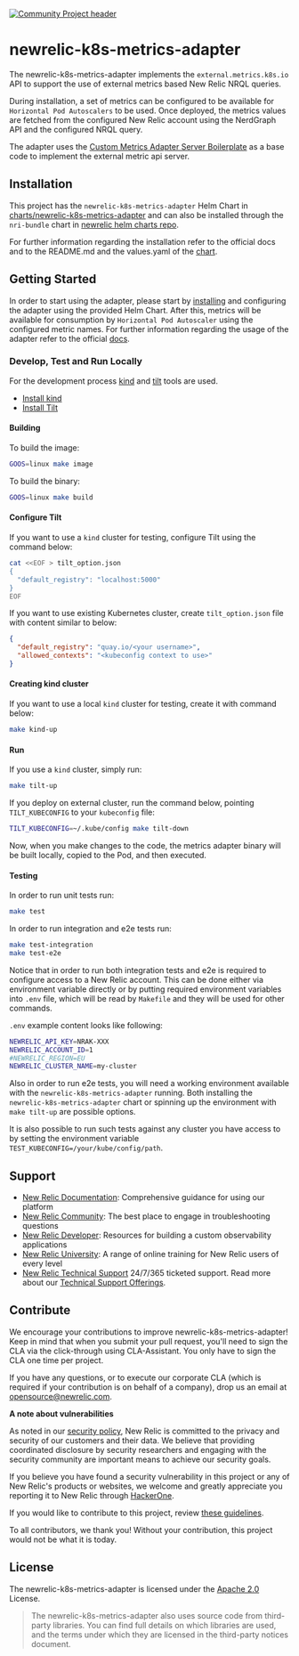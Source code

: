[![Community Project header](https://github.com/newrelic/opensource-website/raw/master/src/images/categories/Community_Project.png)](https://opensource.newrelic.com/oss-category/#community-project)

# newrelic-k8s-metrics-adapter

The newrelic-k8s-metrics-adapter implements the `external.metrics.k8s.io` API to support the use of external metrics based New Relic NRQL queries. 

During installation, a set of metrics can be configured to be available for `Horizontal Pod Autoscalers` to be used. Once deployed, the metrics values are fetched from the configured New Relic account using the NerdGraph API and the configured NRQL query.

The adapter uses the [Custom Metrics Adapter Server Boilerplate](https://github.com/kubernetes-sigs/custom-metrics-apiserver) as a base code to implement the external metric api server.


## Installation

This project has the `newrelic-k8s-metrics-adapter` Helm Chart in [charts/newrelic-k8s-metrics-adapter](https://github.com/newrelic/newrelic-k8s-metrics-adapter/charts/newrelic-k8s-metrics-adapter) and can also be installed through the `nri-bundle` chart in [newrelic helm charts repo](https://github.com/newrelic/helm-charts).

For further information regarding the installation refer to the official docs and to the README.md and the values.yaml of the [chart](https://github.com/newrelic/newrelic-k8s-metrics-adapter/charts/newrelic-k8s-metrics-adapter).

## Getting Started

In order to start using the adapter, please start by [installing](#Installation) and configuring the adapter using the provided Helm Chart. After this, metrics will be available for consumption by `Horizontal Pod Autoscaler` using the configured metric names. For further information regarding the usage of the adapter refer to the official [docs](https://docs.newrelic.com/docs/integrations/kubernetes-integration/installation/).

### Develop, Test and Run Locally

For the development process [kind](https://kind.sigs.k8s.io) and [tilt](https://tilt.dev/) tools are used.

* [Install kind](https://kind.sigs.k8s.io/docs/user/quick-start/#installation)
* [Install Tilt](https://docs.tilt.dev/install.html)

#### Building

To build the image:
```sh
GOOS=linux make image
```

To build the binary:
```sh
GOOS=linux make build
```

#### Configure Tilt

If you want to use a `kind` cluster for testing, configure Tilt using the command below:

```sh
cat <<EOF > tilt_option.json
{
  "default_registry": "localhost:5000"
}
EOF
```

If you want to use existing Kubernetes cluster, create `tilt_option.json` file with content similar to below:

```json
{
  "default_registry": "quay.io/<your username>",
  "allowed_contexts": "<kubeconfig context to use>"
}
```

#### Creating kind cluster

If you want to use a local `kind` cluster for testing, create it with command below:

```sh
make kind-up
```

#### Run

If you use a `kind` cluster, simply run:

```sh
make tilt-up
```

If you deploy on external cluster, run the command below, pointing `TILT_KUBECONFIG` to your `kubeconfig` file:

```sh
TILT_KUBECONFIG=~/.kube/config make tilt-down
```

Now, when you make changes to the code, the metrics adapter binary will be built locally, copied to the Pod, and then executed.

#### Testing

In order to run unit tests run:
```sh
make test
```
In order to run integration and e2e tests run:

```sh
make test-integration
make test-e2e
```

Notice that in order to run both integration tests and e2e is required to configure access to a New Relic account. This can be done either via environment variable directly or by putting required environment variables into `.env` file, which will be read by `Makefile` and they will be used for other commands.

`.env` example content looks like following:
```sh
NEWRELIC_API_KEY=NRAK-XXX
NEWRELIC_ACCOUNT_ID=1
#NEWRELIC_REGION=EU
NEWRELIC_CLUSTER_NAME=my-cluster
```

Also in order to run e2e tests, you will need a working environment available with the `newrelic-k8s-metrics-adapter` running. Both installing the `newrelic-k8s-metrics-adapter` chart or spinning up the environment with `make tilt-up` are possible options.

It is also possible to run such tests against any cluster you have access to by setting the environment variable `TEST_KUBECONFIG=/your/kube/config/path`. 
## Support

* [New Relic Documentation](https://docs.newrelic.com): Comprehensive guidance for using our platform
* [New Relic Community](https://discuss.newrelic.com/): The best place to engage in troubleshooting questions
* [New Relic Developer](https://developer.newrelic.com/): Resources for building a custom observability applications
* [New Relic University](https://learn.newrelic.com/): A range of online training for New Relic users of every level
* [New Relic Technical Support](https://support.newrelic.com/) 24/7/365 ticketed support. Read more about our [Technical Support Offerings](https://docs.newrelic.com/docs/licenses/license-information/general-usage-licenses/support-plan).

## Contribute

We encourage your contributions to improve newrelic-k8s-metrics-adapter! Keep in mind that when you submit your pull request, you'll need to sign the CLA via the click-through using CLA-Assistant. You only have to sign the CLA one time per project.

If you have any questions, or to execute our corporate CLA (which is required if your contribution is on behalf of a company), drop us an email at opensource@newrelic.com.

**A note about vulnerabilities**

As noted in our [security policy](../../security/policy), New Relic is committed to the privacy and security of our
customers and their data. We believe that providing coordinated disclosure by security researchers and engaging with
the security community are important means to achieve our security goals.

If you believe you have found a security vulnerability in this project or any of New Relic's products or websites,
we welcome and greatly appreciate you reporting it to New Relic through [HackerOne](https://hackerone.com/newrelic).

If you would like to contribute to this project, review [these guidelines](./CONTRIBUTING.md).

To all contributors, we thank you!  Without your contribution, this project would not be what it is today.
## License
The newrelic-k8s-metrics-adapter is licensed under the [Apache 2.0](http://apache.org/licenses/LICENSE-2.0.txt) License.

> The newrelic-k8s-metrics-adapter also uses source code from third-party libraries. 
> You can find full details on which libraries are used, and the terms under which they are licensed in the third-party 
> notices document.

